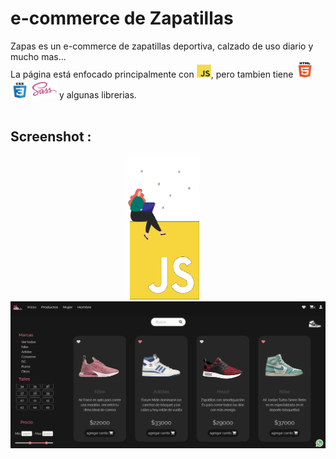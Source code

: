 # e-commerce de Zapatillas

Zapas es un e-commerce de zapatillas deportiva, calzado de uso diario y mucho mas...
<br>
La página está enfocado principalmente con <img src="https://raw.githubusercontent.com/devicons/devicon/master/icons/javascript/javascript-original.svg" alt="javascript" width="23" height="21"/>, pero tambien tiene <img src="https://raw.githubusercontent.com/devicons/devicon/master/icons/html5/html5-original-wordmark.svg" alt="html5" width="30" height="25"/> <img src="https://raw.githubusercontent.com/devicons/devicon/master/icons/css3/css3-original-wordmark.svg" alt="css3" width="30" height="25"/> <img src="https://raw.githubusercontent.com/devicons/devicon/master/icons/sass/sass-original.svg" alt="sass" width="40" height="30"/> y algunas librerias.
<br><br>

## Screenshot :

<div align="center">
<img src="images/js-animation.gif" height="230" width="115"> <a> </a><a> </a><a> </a><img src="images/Pag zapas.PNG" width="650">
</div>
